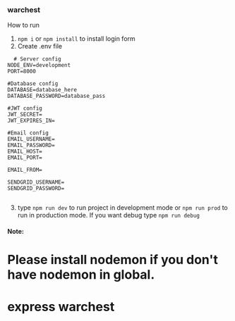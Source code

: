 ### warchest

How to run

1. `npm i` or `npm install` to install login form
2. Create .env file

```
  # Server config
NODE_ENV=development
PORT=8000

#Database config
DATABASE=database_here
DATABASE_PASSWORD=database_pass

#JWT config
JWT_SECRET=
JWT_EXPIRES_IN=

#Email config
EMAIL_USERNAME=
EMAIL_PASSWORD=
EMAIL_HOST=
EMAIL_PORT=

EMAIL_FROM=

SENDGRID_USERNAME=
SENDGRID_PASSWORD=


```

3. type `npm run dev` to run project in development mode or `npm run prod` to run in production mode. If you want debug type `npm run debug`

#### Note:

# Please install nodemon if you don't have nodemon in global.

# express warchest
